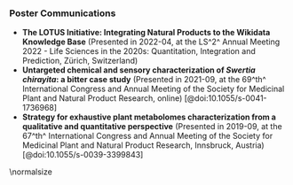 ### Poster Communications

- **The LOTUS Initiative: Integrating Natural Products to the Wikidata Knowledge Base** (Presented in 2022-04, at the LS^2^ Annual Meeting 2022 - Life Sciences in the 2020s: Quantitation, Integration and Prediction, Zürich, Switzerland)
- **Untargeted chemical and sensory characterization of *Swertia chirayita*: a bitter case study** (Presented in 2021-09, at the 69^th^ International Congress and Annual Meeting of the Society for Medicinal Plant and Natural Product Research, online) [@doi:10.1055/s-0041-1736968]
- **Strategy for exhaustive plant metabolomes characterization from a qualitative and quantitative perspective** (Presented in 2019-09, at the 67^th^ International Congress and Annual Meeting of the Society for Medicinal Plant and Natural Product Research, Innsbruck, Austria) [@doi:10.1055/s-0039-3399843]

\normalsize